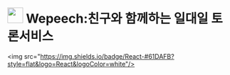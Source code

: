 <h1><img src="https://user-images.githubusercontent.com/101165990/172306916-1b84c847-df2e-4801-b574-a68235437eab.png" width="35px" height="35px"/> Wepeech:친구와 함께하는 일대일 토론서비스</h1>




<img src="https://img.shields.io/badge/React-#61DAFB?style=flat&logo=React&logoColor=white"/>
